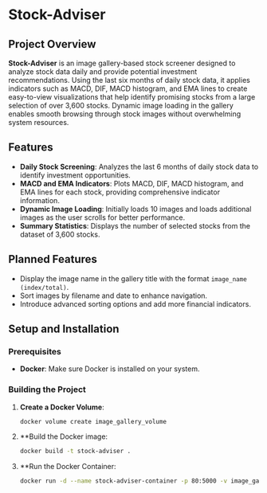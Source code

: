 # Stock-Adviser

## Project Overview
**Stock-Adviser** is an image gallery-based stock screener designed to analyze stock data daily and provide potential investment recommendations. Using the last six months of daily stock data, it applies indicators such as MACD, DIF, MACD histogram, and EMA lines to create easy-to-view visualizations that help identify promising stocks from a large selection of over 3,600 stocks. Dynamic image loading in the gallery enables smooth browsing through stock images without overwhelming system resources.

## Features
- **Daily Stock Screening**: Analyzes the last 6 months of daily stock data to identify investment opportunities.
- **MACD and EMA Indicators**: Plots MACD, DIF, MACD histogram, and EMA lines for each stock, providing comprehensive indicator information.
- **Dynamic Image Loading**: Initially loads 10 images and loads additional images as the user scrolls for better performance.
- **Summary Statistics**: Displays the number of selected stocks from the dataset of 3,600 stocks.

## Planned Features
- Display the image name in the gallery title with the format `image_name (index/total)`.
- Sort images by filename and date to enhance navigation.
- Introduce advanced sorting options and add more financial indicators.

## Setup and Installation
### Prerequisites
- **Docker**: Make sure Docker is installed on your system.

### Building the Project
1. **Create a Docker Volume**:
   ```bash
   docker volume create image_gallery_volume
2. **Build the Docker image:
   ```bash
   docker build -t stock-adviser .
3. **Run the Docker Container:
   ```bash
   docker run -d --name stock-adviser-container -p 80:5000 -v image_gallery_volume:/app/static stock-adviser
